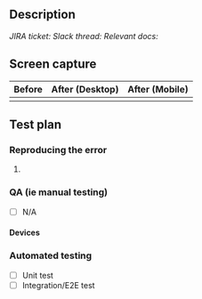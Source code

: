 <!-- Your PR title must follow conventional commits: https://github.com/Uniswap/interface#pr-title -->

## Description
<!-- Summary of change, including motivation and context. -->
<!-- Use verb-driven language: "Fixes XYZ" instead of "This change fixes XYZ" -->


<!-- Delete inapplicable lines: -->
_JIRA ticket:_
_Slack thread:_
_Relevant docs:_


<!-- Delete this section if your change does not affect UI. -->
## Screen capture

| Before                  | After (Desktop)        | After (Mobile)         |
| ----------------------- |----------------------- | ---------------------- |
| <!-- Paste "before" --> | <!-- Paste "after" --> | <!-- Paste "after" --> |


## Test plan

<!-- Delete this section if your change is not a bug fix. -->
### Reproducing the error

<!-- Include steps to reproduce the bug. -->
1. 

### QA (ie manual testing)

<!-- Include steps to test the change, ensuring no regression. -->
- [ ] N/A


#### Devices
<!-- If applicable, include different devices and screen sizes that may be affected, and how you've tested them. -->


### Automated testing

<!-- If N/A, do not check nor delete, but strike through. -->
<!-- eg - [ ] <s>Unit test</s> -->
- [ ] Unit test
- [ ] Integration/E2E test
